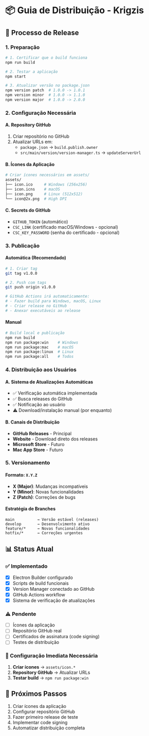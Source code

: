 # 📦 Guia de Distribuição - Krigzis

## 🚀 Processo de Release

### 1. Preparação
```bash
# 1. Certificar que o build funciona
npm run build

# 2. Testar a aplicação
npm start

# 3. Atualizar versão no package.json
npm version patch  # 1.0.0 -> 1.0.1
npm version minor  # 1.0.0 -> 1.1.0  
npm version major  # 1.0.0 -> 2.0.0
```

### 2. Configuração Necessária

#### **A. Repository GitHub**
1. Criar repositório no GitHub
2. Atualizar URLs em:
   - `package.json` → `build.publish.owner`
   - `src/main/version/version-manager.ts` → `updateServerUrl`

#### **B. Ícones da Aplicação**
```bash
# Criar ícones necessários em assets/
assets/
├── icon.ico     # Windows (256x256)
├── icon.icns    # macOS 
├── icon.png     # Linux (512x512)
└── icon@2x.png  # High DPI
```

#### **C. Secrets do GitHub**
- `GITHUB_TOKEN` (automático)
- `CSC_LINK` (certificado macOS/Windows - opcional)
- `CSC_KEY_PASSWORD` (senha do certificado - opcional)

### 3. Publicação

#### **Automática (Recomendado)**
```bash
# 1. Criar tag
git tag v1.0.0

# 2. Push com tags
git push origin v1.0.0

# GitHub Actions irá automaticamente:
# - Fazer build para Windows, macOS, Linux
# - Criar release no GitHub
# - Anexar executáveis ao release
```

#### **Manual**
```bash
# Build local e publicação
npm run build
npm run package:win    # Windows
npm run package:mac    # macOS  
npm run package:linux  # Linux
npm run package:all    # Todos
```

### 4. Distribuição aos Usuários

#### **A. Sistema de Atualizações Automáticas**
- ✅ Verificação automática implementada
- ✅ Busca releases do GitHub
- ✅ Notificação ao usuário
- ⚠️ Download/instalação manual (por enquanto)

#### **B. Canais de Distribuição**
- **GitHub Releases** - Principal
- **Website** - Download direto dos releases
- **Microsoft Store** - Futuro
- **Mac App Store** - Futuro

### 5. Versionamento

#### **Formato: `X.Y.Z`**
- **X (Major)**: Mudanças incompatíveis
- **Y (Minor)**: Novas funcionalidades
- **Z (Patch)**: Correções de bugs

#### **Estratégia de Branches**
```
main          → Versão estável (releases)
develop       → Desenvolvimento ativo
feature/*     → Novas funcionalidades
hotfix/*      → Correções urgentes
```

## 📊 Status Atual

### ✅ Implementado
- [x] Electron Builder configurado
- [x] Scripts de build funcionais
- [x] Version Manager conectado ao GitHub
- [x] GitHub Actions workflow
- [x] Sistema de verificação de atualizações

### ⚠️ Pendente
- [ ] Ícones da aplicação
- [ ] Repositório GitHub real
- [ ] Certificados de assinatura (code signing)
- [ ] Testes de distribuição

### 🔧 Configuração Imediata Necessária

1. **Criar ícones** → `assets/icon.*`
2. **Repository GitHub** → Atualizar URLs
3. **Testar build** → `npm run package:win`

## 🎯 Próximos Passos

1. Criar ícones da aplicação
2. Configurar repositório GitHub
3. Fazer primeiro release de teste
4. Implementar code signing
5. Automatizar distribuição completa